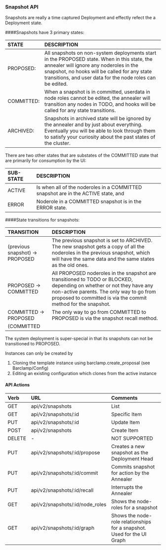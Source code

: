 ### Snapshot API

Snapshots are really a time captured Deployment and effectly refect the a Deployment state.

####Snapshots have 3 primary states:

| STATE | DESCRIPTION |
|:-----------|:----------------------------------------------------------------|
|PROPOSED:| All snapshots on non-system deployments start in the PROPOSED state. When in this state, the annealer will ignore any noderoles in the snapshot, no hooks will be called for any state transitions, and user data for the node roles can be edited.|
|COMMITTED:| When a snapshot is in committed, userdata in node roles cannot be edited, the annealer will transition any nodes in TODO, and hooks will be called for any state transitions.|
|ARCHIVED: | Snapshots in archived state will be ignored by the annealer and by just about everything. Eventually you will be able to look through them to satisfy your curiosity about the past states of the cluster.|

There are two other states that are substates of the COMMITTED state
that are primarily for consumption by the UI:

| SUB-STATE | DESCRIPTION |
|:-----------|:----------------------------------------------------------------|
|ACTIVE | Is when all of the noderoles in a COMMITTED snapshot are in the ACTIVE state, and
|ERROR| Noderole in a COMMITTED snapshot is in the ERROR state.|

####State transitions for snapshots:

| TRANSITION | DESCRIPTION |
|:-------------------------------|:--------------------------------------------|
|(previous snapshot) -> PROPOSED | The previous snapshot is set to ARCHIVED. The new snapshot gets a copy of all the noderoles in the previous snapshot, which will have the same data and the same states as the old ones.|
|PROPOSED -> COMMITTED | All PROPOSED noderoles in the snapshot are transitioned to TODO or BLOCKED, depending on whether or not they have any non-active parents. The only way to go from proposed to committed is via the commit method for the snapshot.|
|COMMITTED -> PROPOSED | The only way to go from COMMITTED to PROPOSED is via the snapshot recall method.|
(COMMITTED || PROPOSED) -> ARCHIVED | A snapshot gets transitioned to ARCHIVED when it is superceded by a new snapshot. Archived snapshots are ignored.|

The system deployment is super-special in that its snapshots can not
be transitioned to PROPOSED.

Instances can only be created by

1. Cloning the template instance using barclamp.create_proposal (see Barclamp/Config)
2. Editing an existing configuration which clones from the active instance

#### API Actions

| Verb | URL | Comments |
|:------|:-----------------------|:----------------|
| GET  |api/v2/snapshots |List |
| GET  |api/v2/snapshots/:id |Specific Item |
| PUT  |api/v2/snapshots/:id |Update Item |
| POST  |api/v2/snapshots |Create Item |
| DELETE  |- |NOT SUPPORTED |
| PUT  |api/v2/snapshots/:id/propose |Creates a new snapshot as the Deployment Head |
| PUT  |api/v2/snapshots/:id/commit |Commits snapshot for action by the Annealer |
| PUT  |api/v2/snapshots/:id/recall |Interrupts the Annealer |
| GET  |api/v2/snapshots/:id/node_roles |Shows the node-roles for a snapshot |
| GET  |api/v2/snapshots/:id/graph |Shows the node-role relationships for a snapshot.  Used for the UI Graph|
